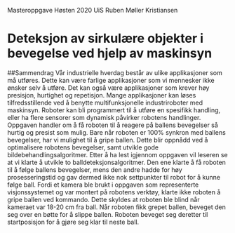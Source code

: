 Masteroppgave Høsten 2020 UiS
Ruben Møller Kristiansen
# Deteksjon av sirkulære objekter i bevegelse ved hjelp av maskinsyn

##Sammendrag
Vår industrielle hverdag består av ulike applikasjoner som må utføres. Dette kan være farlige applikasjoner som vi mennesker ikke ønsker selv å utføre. Det kan også være applikasjoner som krever høy presisjon, hurtighet og repetisjon. Mange applikasjoner kan løses tilfredsstillende ved å benytte multifunksjonelle industriroboter med maskinsyn. Roboter kan bli programmert til å utføre en spesifikk handling, eller ha flere sensorer som dynamisk påvirker robotens handlinger. 
Oppgaven handler om å få roboten til å reagere på ballens bevegelser så hurtig og presist som mulig. Bare når roboten er 100% synkron med ballens bevegelser, har vi mulighet til å gripe ballen. Dette blir oppnådd ved å optimalisere robotens bevegelser, samt utvikle gode bildebehandlingsalgoritmer. Etter å ha lest igjennom oppgaven vil leseren se at vi klarte å utvikle to balldeteksjonsalgoritmer. Den ene klarte å få roboten til å følge ballens bevegelser, mens den andre hadde for høy prosesseringstid og gav dermed ikke nok settpunkter til robot for å kunne følge ball. Fordi et kamera ble brukt i oppgaven som representerte visjonssystemet og var montert på robotens verktøy, klarte ikke roboten å gripe ballen ved kommando. Dette skyldes at roboten ble blind når kameraet var 18-20 cm fra ball. Når roboten fikk grepet ballen, beveget den seg over en bøtte for å slippe ballen. Roboten beveget seg deretter til startposisjon for å gjøre seg klar til neste ball.
